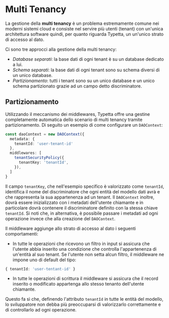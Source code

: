 # Multi Tenancy

La gestione della **multi tenancy** è un problema estremamente comune nei moderni sistemi cloud e consiste nel servire più utenti (tenant) con un'unica architettura software quindi, per quanto riguarda Typetta, un un'unico strato di accesso al dato.

Ci sono tre approcci alla gestione della multi tenancy:
- *Database separati*: la base dati di ogni tenant è su un database dedicato a lui.
- *Schema separati*: la base dati di ogni tenant sono su schema diversi di un unico database.
- *Partizionamento*: tutti i tenant sono su un unico database e un unico schema partizionato grazie ad un campo detto discriminatore.

## Partizionamento

Utilizzando il meccanismo dei middlewares, Typetta offre una gestine completamente automatica dello scenario di multi tenancy tramite partizionamento. Di seguito un esempio di come configurare un ``DAOContext``:

```typescript
const daoContext = new DAOContext({
  metadata: {
    tenantId: 'user-tenant-id'
  },
  middlewares: [
    tenantSecurityPolicy({
      tenantKey: 'tenantId',
    }),
  ]
}
```

Il campo ``tenantKey``, che nell'esempio specifico è valorizzato come ``tenantId``, identifica il nome del discriminatore che ogni entità del modello dati avrà e che rappresenta la sua appartenenza ad un tenant. Il ``DAOContext`` inoltre, dovrà essere inizializzato con i metadati dell'utente chiamante e in particolare dovrà contenere il discriminatore definito con la stessa chiave ``tenantId``. Si noti che, in alternativa, è possibile passare i metadati ad ogni operazione invece che alla creazione del ``DAOContext``. 

Il middleware aggiunge allo strato di accesso al dato i seguenti comportamenti:

- In tutte le operazioni che ricevono un filtro in input si assicura che l'utente abbia inserito una condizione che controlla l'appartenenza di un'entità al suo tenant. Se l'utente non setta alcun filtro, il middleware ne impone uno di default del tipo:

```typescript
{ tenantId: 'user-tentant-id' }
```

- In tutte le operazioni di scrittura il middleware si assicura che il record inserito o modificato appartenga allo stesso tenanto dell'utente chiamante.

Questo fa sì che, definendo l'attributo ``tenantId`` in tutte le entità del modello, lo sviluppatore non debba più preoccuparsi di valorizzarlo correttamente e di controllarlo ad ogni operazione.
